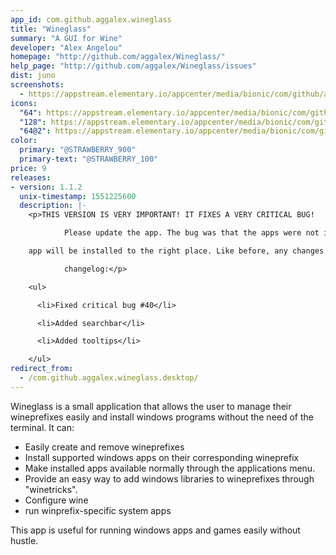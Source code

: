 ```yaml
---
app_id: com.github.aggalex.wineglass
title: "Wineglass"
summary: "A GUI for Wine"
developer: "Alex Angelou"
homepage: "http://github.com/aggalex/Wineglass/"
help_page: "http://github.com/aggalex/Wineglass/issues"
dist: juno
screenshots:
  - https://appstream.elementary.io/appcenter/media/bionic/com/github/aggalex.wineglass/E408D05FF54489FA729E691DCCF9C1DE/screenshots/image-1_orig.png
icons:
  "64": https://appstream.elementary.io/appcenter/media/bionic/com/github/aggalex.wineglass/E408D05FF54489FA729E691DCCF9C1DE/icons/64x64/com.github.aggalex.wineglass_com.github.aggalex.wineglass.png
  "128": https://appstream.elementary.io/appcenter/media/bionic/com/github/aggalex.wineglass/E408D05FF54489FA729E691DCCF9C1DE/icons/128x128/com.github.aggalex.wineglass_com.github.aggalex.wineglass.png
  "64@2": https://appstream.elementary.io/appcenter/media/bionic/com/github/aggalex.wineglass/E408D05FF54489FA729E691DCCF9C1DE/icons/64x64@2/com.github.aggalex.wineglass_com.github.aggalex.wineglass.png
color:
  primary: "@STRAWBERRY_900"
  primary-text: "@STRAWBERRY_100"
price: 9
releases:
- version: 1.1.2
  unix-timestamp: 1551225600
  description: |-
    <p>THIS VERSION IS VERY IMPORTANT! IT FIXES A VERY CRITICAL BUG!

            Please update the app. The bug was that the apps were not installed in the right place. From now on, any new

    app will be installed to the right place. Like before, any changes to the old app&apos;s corresponding winecfg, registry, etc. will have no effect except if you reinstall the app. To uninstall the old apps you&apos;ll have to use the terminal or delete the hidden ~/.wine folder.

            changelog:</p>

    <ul>

      <li>Fixed critical bug #40</li>

      <li>Added searchbar</li>

      <li>Added tooltips</li>

    </ul>
redirect_from:
  - /com.github.aggalex.wineglass.desktop/
---
```


<p>Wineglass is a small application that allows the user to manage their wineprefixes easily and install windows programs without the need of the terminal. It can:</p>
<ul>
  <li>Easily create and remove wineprefixes</li>
  <li>Install supported windows apps on their corresponding wineprefix</li>
  <li>Make installed apps available normally through the applications menu.</li>
  <li>Provide an easy way to add windows libraries to wineprefixes through &quot;winetricks&quot;.</li>
  <li>Configure wine</li>
  <li>run winprefix-specific system apps</li>
</ul>
<p>This app is useful for running windows apps and games easily without hustle.</p>